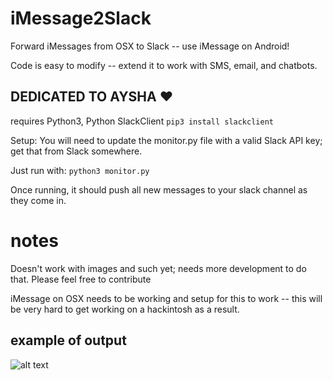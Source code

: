 # iMessage2Slack
Forward iMessages from OSX to Slack -- use iMessage on Android!

Code is easy to modify -- extend it to work with SMS, email, and chatbots.

## DEDICATED TO AYSHA :heart:

requires Python3, Python SlackClient
```pip3 install slackclient```

Setup:
You will need to update the monitor.py file with a valid Slack API key; get that from Slack somewhere.

Just run with:
```python3 monitor.py```

Once running, it should push all new messages to your slack channel as they come in.

# notes
Doesn't work with images and such yet; needs more development to do that. Please feel free to contribute

iMessage on OSX needs to be working and setup for this to work -- this will be very hard to get working on a hackintosh as a result.

## example of output
![alt text](https://raw.githubusercontent.com/steveseguin/iMessage2Slack/master/example.png)
